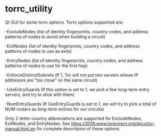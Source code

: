 # torrc_utility
Qt GUI for some torrc options. Torrc options supported are:

-ExcludeNodes (list of identity fingerprints, country codes, and address patterns of nodes to avoid when building a circuit)

-ExitNodes (list of identity fingerprints, country codes, and address patterns of nodes to use as exits) 

-EntryNodes (list of  identity fingerprints, country codes, and address patterns of nodes to use for the first hop) 

-EnforceDistinctSubnets (If 1, Tor will not put two servers whose IP addresses are "too close" on the same circuit)

-UseEntryGuards (If this option is set to 1, we pick a few long-term entry servers, and try to stick with them)

-NumEntryGuards (If UseEntryGuards is set to 1, we will try to pick a total of NUM routers as long-term entries for our circuits)


Only 2-letter country abbreviations are supported for ExcludeNodes, ExitNodes, and EntryNodes. See https://2019.www.torproject.org/docs/tor-manual.html.en for complete descritpion of these options.






